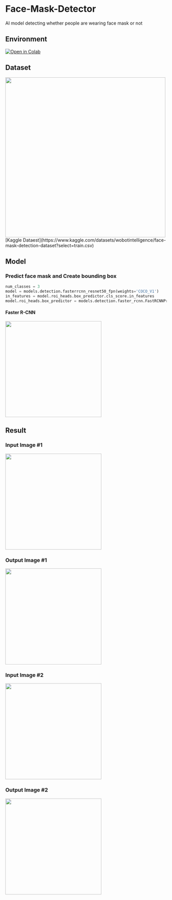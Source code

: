 # Face-Mask-Detector
AI model detecting whether people are wearing face mask or not

## Environment
[![Open in Colab](https://colab.research.google.com/assets/colab-badge.svg)](https://colab.research.google.com/drive/1M57_J3TyLfo_h2Yr915LqS6d_VG6loSU#scrollTo=Gmnfz9jxS8cX)

## Dataset
<img width="500" src="https://user-images.githubusercontent.com/63842546/214035622-55f90868-8e6d-4875-92ab-10162f8a168a.png"/>
[Kaggle Dataest](https://www.kaggle.com/datasets/wobotintelligence/face-mask-detection-dataset?select=train.csv)

## Model
### Predict face mask and Create bounding box
 
```python
num_classes = 3
model = models.detection.fasterrcnn_resnet50_fpn(weights='COCO_V1')
in_features = model.roi_heads.box_predictor.cls_score.in_features
model.roi_heads.box_predictor = models.detection.faster_rcnn.FastRCNNPredictor(in_features, num_classes)
```
#### Faster R-CNN
<img width="300" src="https://user-images.githubusercontent.com/63842546/214036050-8b37f3dd-e75f-4d70-bc39-421ccca56dc6.png"/>

## Result
### Input Image #1
<img width="300" src="https://user-images.githubusercontent.com/63842546/214036488-d4e2548d-5d12-441a-b33e-75229fa483c7.png"/>

### Output Image #1
<img width="300" src="https://user-images.githubusercontent.com/63842546/214036772-21550621-3aeb-4588-bb15-a97076c24a19.png"/>

### Input Image #2
<img width="300" src="https://user-images.githubusercontent.com/63842546/214037050-eb3dd636-c6ee-436b-9624-25debf1a3172.png"/>

### Output Image #2
<img width="300" src="https://user-images.githubusercontent.com/63842546/214037093-95aab6b4-9606-42d1-808d-4d65d4dedf1e.png"/>

